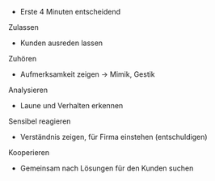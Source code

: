 - Erste 4 Minuten entscheidend

Zulassen

- Kunden ausreden lassen

Zuhören

- Aufmerksamkeit zeigen -> Mimik, Gestik

Analysieren

- Laune und Verhalten erkennen

Sensibel reagieren

- Verständnis zeigen, für Firma einstehen (entschuldigen)

Kooperieren

- Gemeinsam nach Lösungen für den Kunden suchen
